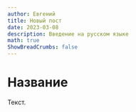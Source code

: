 ```yaml
---
author: Евгений
title: Новый пост
date: 2023-03-08
description: Введение на русском языке
math: true
ShowBreadCrumbs: false
---
```


# Название

Текст.
 
